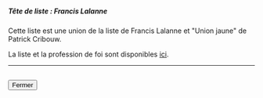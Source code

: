 ##### Tête de liste : Francis Lalanne

Cette liste est une union de la liste de Francis Lalanne et "Union jaune" de Patrick Cribouw.

La liste et la profession de foi sont disponibles [ici](https://programme-candidats.interieur.gouv.fr/elections/1/listes/28).

<hr>
<h2><button class="btn btn-default btn-sm" onclick="jauneclose()">Fermer</button></h2>